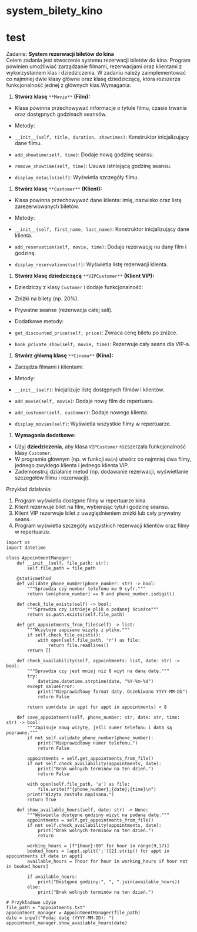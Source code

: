 # system_bilety_kino
# test

Zadanie:  **System rezerwacji biletów do kina**  
Celem zadania jest stworzenie systemu rezerwacji biletów do kina. Program powinien umożliwiać zarządzanie filmami, rezerwacjami oraz klientami z wykorzystaniem klas i dziedziczenia. W zadaniu należy zaimplementować co najmniej dwie klasy główne oraz klasę dziedziczącą, która rozszerza funkcjonalność jednej z głównych klas.Wymagania:  

1.  **Stwórz klasę** `**Movie**` **(Film):**

-   Klasa powinna przechowywać informacje o tytule filmu, czasie trwania oraz dostępnych godzinach seansów.

-   Metody:

-   `__init__(self, title, duration, showtimes)`: Konstruktor inicjalizujący dane filmu.
-   `add_showtime(self, time)`: Dodaje nową godzinę seansu.
-   `remove_showtime(self, time)`: Usuwa istniejącą godzinę seansu.

-   `display_details(self)`: Wyświetla szczegóły filmu.

1.  **Stwórz klasę** `**Customer**` **(Klient):**

-   Klasa powinna przechowywać dane klienta: imię, nazwisko oraz listę zarezerwowanych biletów.

-   Metody:

-   `__init__(self, first_name, last_name)`: Konstruktor inicjalizujący dane klienta.
-   `add_reservation(self, movie, time)`: Dodaje rezerwację na dany film i godzinę.

-   `display_reservations(self)`: Wyświetla listę rezerwacji klienta.

1.  **Stwórz klasę dziedziczącą** `**VIPCustomer**` **(Klient VIP):**

-   Dziedziczy z klasy  `Customer`  i dodaje funkcjonalność:

-   Zniżki na bilety (np. 20%).

-   Prywatne seanse (rezerwacja całej sali).

-   Dodatkowe metody:

-   `get_discounted_price(self, price)`: Zwraca cenę biletu po zniżce.

-   `book_private_show(self, movie, time)`: Rezerwuje cały seans dla VIP-a.

1.  **Stwórz główną klasę** `**Cinema**` **(Kino):**

-   Zarządza filmami i klientami.

-   Metody:

-   `__init__(self)`: Inicjalizuje listę dostępnych filmów i klientów.
-   `add_movie(self, movie)`: Dodaje nowy film do repertuaru.
-   `add_customer(self, customer)`: Dodaje nowego klienta.

-   `display_movies(self)`: Wyświetla wszystkie filmy w repertuarze.

1.  **Wymagania dodatkowe:**

-   Użyj  **dziedziczenia**, aby klasa  `VIPCustomer`  rozszerzała funkcjonalność klasy  `Customer`.
-   W programie głównym (np. w funkcji  `main`) utwórz co najmniej dwa filmy, jednego zwykłego klienta i jednego klienta VIP.
-   Zademonstruj działanie metod (np. dodawanie rezerwacji, wyświetlanie szczegółów filmu i rezerwacji).

Przykład działania:  

1.  Program wyświetla dostępne filmy w repertuarze kina.
2.  Klient rezerwuje bilet na film, wybierając tytuł i godzinę seansu.
3.  Klient VIP rezerwuje bilet z uwzględnieniem zniżki lub cały prywatny seans.
4.  Program wyświetla szczegóły wszystkich rezerwacji klientów oraz filmy w repertuarze.


```
import os
import datetime

class AppointmentManager:
    def __init__(self, file_path: str):
        self.file_path = file_path
    
    @staticmethod
    def validate_phone_number(phone_number: str) -> bool:
        """Sprawdza czy number telefonu ma 9 cyfr."""
        return len(phone_number) == 9 and phone_number.isdigit()
    
    def check_file_exists(self) -> bool:
        """Sprawdza czy istnieje plik o podanej ścieżce"""
        return os.path.exists(self.file_path)

    def get_appointments_from_file(self) -> list:
        """Wczytuje zapisane wizyty z pliku."""
        if self.check_file_exists():
            with open(self.file_path, 'r') as file:
                return file.readlines()
        return []
    
    def check_availability(self, appointments: list, date: str) -> bool:
        """Sprawdza czy jest mniej niż 8 wiyt na daną datę."""
        try:
            datetime.datetime.strptime(date, "%Y-%m-%d")
        except ValueError:
            print("Nieprawidłowy format daty. Oczekiwano YYYY-MM-DD")
            return False
        
        return sum(date in appt for appt in appointments) < 8
    
    def save_appointment(self, phone_number: str, date: str, time: str) -> bool:
        """Zapisuje nową wizytę, jeśli numer telefonu i data są poprawne."""
        if not self.validate_phone_number(phone_number):
            print("Nieprawidłowy numer telefonu.")
            return False

        appointments = self.get_appointments_from_file()
        if not self.check_availability(appointments, date):
            print("Brak wolnych terminów na ten dzień.")
            return False

        with open(self.file_path, 'a') as file:
            file.write(f"{phone_number};{date};{time}\n")
        print("Wizyta została napisana.")
        return True
    
    def show_available_hours(self, date: str) -> None:
        """Wyświetla dostępne godziny wizyt na podaną datę."""
        appointments = self.get_appointments_from_file()
        if not self.check_availability(appointments, date):
            print("Brak wolnych terminów na ten dzień.")
            return

        working_hours = [f"{hour}:00" for hour in range(9,17)]
        booked_hours = [appt.split(';')[2].strip() for appt in appointments if date in appt]
        available_hours = [hour for hour in working_hours if hour not in booked_hours]

        if available_hours:
            print("Dostępne godziny:", ", ".join(available_hours))
        else:
            print("Brak wolnych terminów na ten dzień.")

# Przykładowe użyie
file_path = "appointments.txt"
appointment_manager = AppointmentManager(file_path)
date = input("Podaj datę (YYYY-MM-DD): ")
appointment_manager.show_available_hours(date)
```